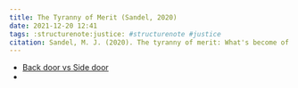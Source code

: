 ```yaml
---
title: The Tyranny of Merit (Sandel, 2020)
date: 2021-12-20 12:41
tags: :structurenote:justice: #structurenote #justice 
citation: Sandel, M. J. (2020). The tyranny of merit: What's become of the common good? Farrar, Straus and Giroux.
---
```


+ [Back door vs Side door](202112201252.md)
+ 


